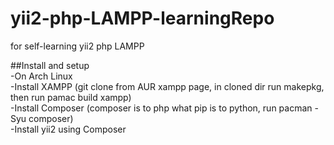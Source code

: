 # yii2-php-LAMPP-learningRepo
for self-learning yii2 php LAMPP

##Install and setup  
-On Arch Linux  
-Install XAMPP (git clone from AUR xampp page, in cloned dir run makepkg, then run pamac build xampp)  
-Install Composer (composer is to php what pip is to python, run pacman -Syu composer)  
-Install yii2 using Composer   

